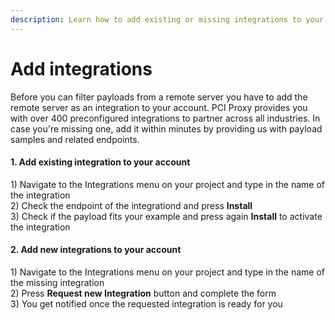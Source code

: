 ```yaml
---
description: Learn how to add existing or missing integrations to your project.
---
```


# Add integrations

Before you can filter payloads from a remote server you have to add the remote server as an integration to your account. PCI Proxy provides you with over 400 preconfigured integrations to partner across all industries. In case you're missing one, add it within minutes by providing us with payload samples and related endpoints. 

#### 1. Add existing integration to your account

1\) Navigate to the Integrations menu on your project and type in the name of the integration  
2\) Check the endpoint of the integrationd and press **Install**  
3\) Check if the payload fits your example and press again **Install** to activate the integration

#### 2. Add new integrations to your account

1\) Navigate to the Integrations menu on your project and type in the name of the missing integration  
2\) Press **Request new Integration** button and complete the form  
3\) You get notified once the requested integration is ready for you

